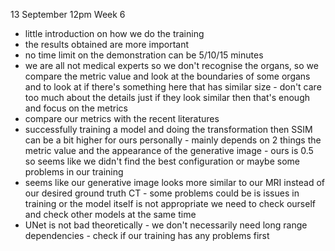 13 September 12pm Week 6
- little introduction on how we do the training
- the results obtained are more important 
- no time limit on the demonstration can be 5/10/15 minutes
- we are all not medical experts so we don't recognise the organs, so we compare the metric value and look at the boundaries of some organs and to look at if there's something here that has similar size - don't care too much about the details just if they look similar then that's enough and focus on the metrics
- compare our metrics with the recent literatures 
- successfully training a model and doing the transformation then SSIM can be a bit higher for ours personally - mainly depends on 2 things the metric value and the appearance of the generative image - ours is 0.5 so seems like we didn't find the best configuration or maybe some problems in our training
- seems like our generative image looks more similar to our MRI instead of our desired ground truth CT - some problems could be is issues in training or the model itself is not appropriate we need to check ourself and check other models at the same time
- UNet is not bad theoretically - we don't necessarily need long range dependencies - check if our training has any problems first 